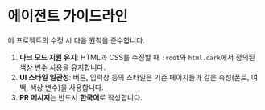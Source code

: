 # 에이전트 가이드라인

이 프로젝트의 수정 시 다음 원칙을 준수합니다.

1. **다크 모드 지원 유지**: HTML과 CSS를 수정할 때 `:root`와 `html.dark`에서 정의된 색상 변수 사용을 유지합니다.
2. **UI 스타일 일관성**: 버튼, 입력창 등의 스타일은 기존 페이지들과 같은 속성(폰트, 여백, 색상 변수)을 사용합니다.
3. **PR 메시지**는 반드시 **한국어**로 작성합니다.

